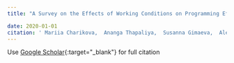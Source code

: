 ```yaml
---
title: "A Survey on the Effects of Working Conditions on Programming Efficiency in an Educational Environment"

date: 2020-01-01
citation: ' Mariia Charikova,  Ananga Thapaliya,  Susanna Gimaeva,  Alexandr Grichshenko,  Selina Varouqa,  Luiz Ara{\&apos;u}jo,  Giancarlo Succi, &quot;A Survey on the Effects of Working Conditions on Programming Efficiency in an Educational Environment.&quot;, 2020.'
---
```

Use [Google Scholar](https://scholar.google.com/scholar?q=A+Survey+on+the+Effects+of+Working+Conditions+on+Programming+Efficiency+in+an+Educational+Environment){:target="_blank"} for full citation